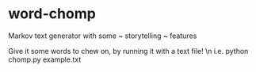 # word-chomp

Markov text generator with some ~ storytelling ~ features

Give it some words to chew on, by running it with a text file! \n
i.e. python chomp.py example.txt
